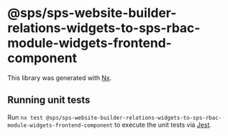# @sps/sps-website-builder-relations-widgets-to-sps-rbac-module-widgets-frontend-component

This library was generated with [Nx](https://nx.dev).

## Running unit tests

Run `nx test @sps/sps-website-builder-relations-widgets-to-sps-rbac-module-widgets-frontend-component` to execute the unit tests via [Jest](https://jestjs.io).

